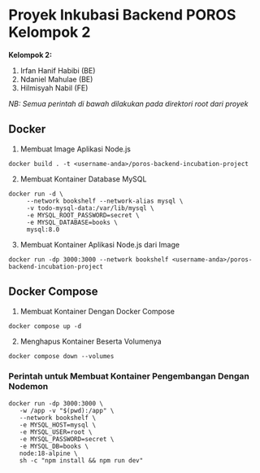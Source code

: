 # Proyek Inkubasi Backend POROS Kelompok 2

**Kelompok 2:**
1. Irfan Hanif Habibi (BE)
2. Ndaniel Mahulae (BE)
3. Hilmisyah Nabil (FE)

*NB: Semua perintah di bawah dilakukan pada direktori root dari proyek*

## Docker
1. Membuat Image Aplikasi Node.js
```
docker build . -t <username-anda>/poros-backend-incubation-project
```

2. Membuat Kontainer Database MySQL
```
docker run -d \
     --network bookshelf --network-alias mysql \
     -v todo-mysql-data:/var/lib/mysql \
     -e MYSQL_ROOT_PASSWORD=secret \
     -e MYSQL_DATABASE=books \
     mysql:8.0
```

3. Membuat Kontainer Aplikasi Node.js dari Image
``` 
docker run -dp 3000:3000 --network bookshelf <username-anda>/poros-backend-incubation-project
```

## Docker Compose

1. Membuat Kontainer Dengan Docker Compose
``` 
docker compose up -d
```

2. Menghapus Kontainer Beserta Volumenya
``` 
docker compose down --volumes
```


### Perintah untuk Membuat Kontainer Pengembangan Dengan Nodemon
```
docker run -dp 3000:3000 \
   -w /app -v "$(pwd):/app" \
   --network bookshelf \
   -e MYSQL_HOST=mysql \
   -e MYSQL_USER=root \
   -e MYSQL_PASSWORD=secret \
   -e MYSQL_DB=books \
   node:18-alpine \
   sh -c "npm install && npm run dev"
```
